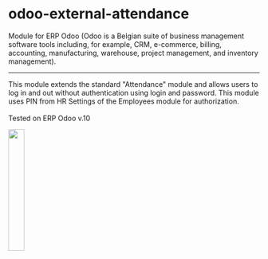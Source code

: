 # odoo-external-attendance

Module for ERP Odoo (Odoo is a Belgian suite of business management software tools including, for example, CRM, e-commerce, billing, accounting, manufacturing, warehouse, project management, and inventory management).

--------------------
This module extends the standard "Attendance" module and allows users to log in and out without authentication using login and password.
This module uses PIN from HR Settings of the Employees module for authorization.
<br></br>
Tested on ERP Odoo v.10

<img src="https://github.com/MakMas/odoo-external-attendance/assets/24442649/fc0b3351-7f01-4aee-9053-d32df46f2a40" width=25% height=25% />

